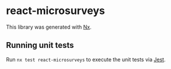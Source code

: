 # react-microsurveys

This library was generated with [Nx](https://nx.dev).

## Running unit tests

Run `nx test react-microsurveys` to execute the unit tests via [Jest](https://jestjs.io).

